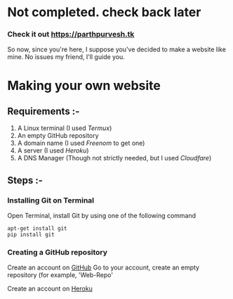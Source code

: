 # Not completed. check back later


### Check it out https://parthpurvesh.tk

So now, since you're here, I suppose you've decided to make a website like mine. No issues my friend, I'll guide you.

# Making your own website

## Requirements :-
1. A Linux terminal (I used *Termux*)
2. An empty GitHub repository
3. A domain name (I used *Freenom* to get one)
4. A server (I used *Heroku*)
5. A DNS Manager (Though not strictly needed, but I used *Cloudfare*)




## Steps :-



### Installing Git on Terminal
Open Terminal, install Git by using one of the following command
```
apt-get install git
pip install git
```




### Creating a GitHub repository
Create an account on [GitHub](https://github.com/)
Go to your account, create an empty repository (for example, 'Web-Repo'




Create an account on [Heroku](https://heroku.com/)

